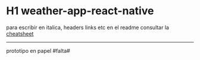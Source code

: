 # H1 weather-app-react-native

para escribir en italica, headers links etc en el readme consultar la [cheatsheet](https://github.com/adam-p/markdown-here/wiki/Markdown-Cheatsheet)

----

prototipo en papel #falta#